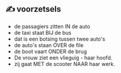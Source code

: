 ## :writing_hand: voorzetsels

- de passagiers zitten IN de auto  
- de taxi staat BIJ de bus  
- dat is een botsing tussen twee auto's  
- de auto's staan OVER de file  
- de boot vaart ONDER de brug  
- De vrouw ziet een vlieguig - haar hoofd.  
- zij gaat MET de scooter NAAR haar werk.  
